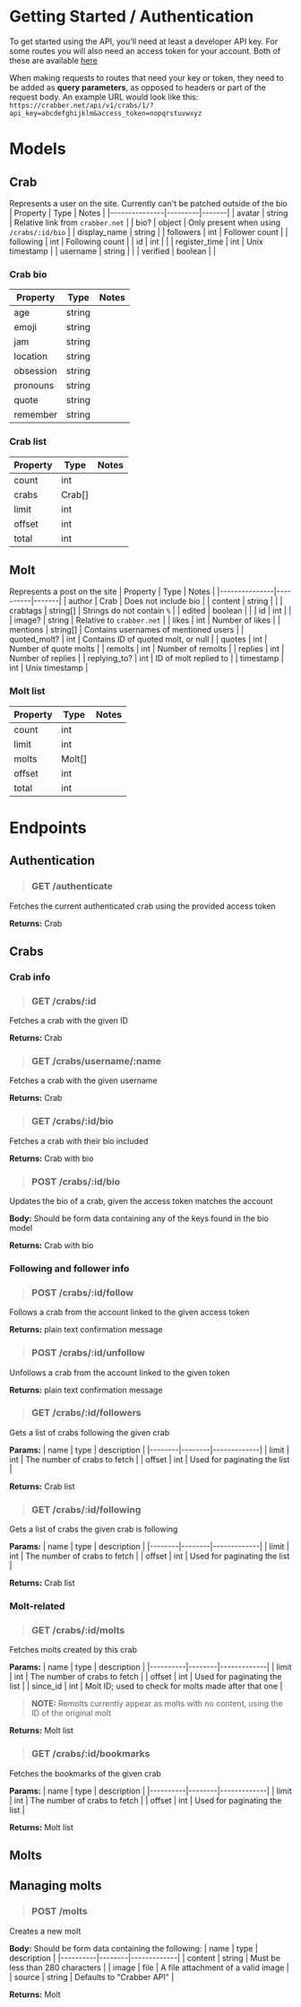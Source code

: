 # Getting Started / Authentication
To get started using the API, you'll need at least a developer API key. For some routes you will also need an access token for your account. Both of these are available [here](https://crabber.net/developer)

When making requests to routes that need your key or token, they need to be added as **query parameters**, as opposed to headers or part of the request body. An example URL would look like this:  
`https://crabber.net/api/v1/crabs/1/?api_key=abcdefghijklm&access_token=nopqrstuvwxyz`

# Models

## Crab
Represents a user on the site. Currently can't be patched outside of the bio
| Property      | Type    | Notes |
|---------------|---------|-------|
| avatar        | string  | Relative link from `crabber.net` |
| bio?          | object  | Only present when using `/crabs/:id/bio` |
| display_name  | string  |
| followers     | int     | Follower count |
| following     | int     | Following count |
| id            | int     | |
| register_time | int     | Unix timestamp |
| username      | string  | |
| verified      | boolean | |

### Crab bio
| Property  | Type    | Notes |
|-----------|---------|-------|
| age       | string  |       |
| emoji     | string  |       |
| jam       | string  |       |
| location  | string  |       |
| obsession | string  |       |
| pronouns  | string  |       |
| quote     | string  |       |
| remember  | string  |       |

### Crab list
| Property  | Type    | Notes |
|-----------|---------|-------|
| count     | int     | |
| crabs     | Crab[]  | |
| limit     | int     | |
| offset    | int     | |
| total     | int     | |

## Molt
Represents a post on the site
| Property      | Type     | Notes |
|---------------|----------|-------|
| author        | Crab     | Does not include bio |
| content       | string   | |
| crabtags      | string[] | Strings do not contain `%` |
| edited        | boolean  | |
| id            | int      | |
| image?        | string   | Relative to `crabber.net` |
| likes         | int      | Number of likes |
| mentions      | string[] | Contains usernames of mentioned users |
| quoted_molt?  | int      | Contains ID of quoted molt, or null |
| quotes        | int      | Number of quote molts |
| remolts       | int      | Number of remolts |
| replies       | int      | Number of replies |
| replying_to?  | int      | ID of molt replied to |
| timestamp     | int      | Unix timestamp |

### Molt list
| Property  | Type    | Notes |
|-----------|---------|-------|
| count     | int     | |
| limit     | int     | |
| molts     | Molt[]  | |
| offset    | int     | |
| total     | int     | |

# Endpoints
## Authentication
> ### GET /authenticate
Fetches the current authenticated crab using the provided access token

**Returns:** Crab

## Crabs
### Crab info
> ### GET /crabs/:id
Fetches a crab with the given ID

**Returns:** Crab

> ### GET /crabs/username/:name
Fetches a crab with the given username

**Returns:** Crab

> ### GET /crabs/:id/bio
Fetches a crab with their bio included

**Returns:** Crab with bio

> ### POST /crabs/:id/bio
Updates the bio of a crab, given the access token matches the account

**Body:** Should be form data containing any of the keys found in the bio model

**Returns:** Crab with bio

### Following and follower info
> ### POST /crabs/:id/follow
Follows a crab from the account linked to the given access token

**Returns:** plain text confirmation message

> ### POST /crabs/:id/unfollow
Unfollows a crab from the account linked to the given token

**Returns:** plain text confirmation message

> ### GET /crabs/:id/followers
Gets a list of crabs following the given crab

**Params:**
| name   | type   | description |
|--------|--------|-------------|
| limit  | int    | The number of crabs to fetch |
| offset | int    | Used for paginating the list |

**Returns:** Crab list

> ### GET /crabs/:id/following
Gets a list of crabs the given crab is following

**Params:**
| name   | type   | description |
|--------|--------|-------------|
| limit  | int    | The number of crabs to fetch |
| offset | int    | Used for paginating the list |

**Returns:** Crab list

### Molt-related
> ### GET /crabs/:id/molts
Fetches molts created by this crab

**Params:**
| name     | type   | description |
|----------|--------|-------------|
| limit    | int    | The number of crabs to fetch |
| offset   | int    | Used for paginating the list |
| since_id | int    | Molt ID; used to check for molts made after that one |

> **NOTE:** Remolts currently appear as molts with no content, using the ID of the original molt

**Returns:** Molt list

> ### GET /crabs/:id/bookmarks
Fetches the bookmarks of the given crab

**Params:**
| name     | type   | description |
|----------|--------|-------------|
| limit    | int    | The number of crabs to fetch |
| offset   | int    | Used for paginating the list |

**Returns:** Molt list

## Molts
## Managing molts
> ### POST /molts
Creates a new molt

**Body:** Should be form data containing the following:
| name     | type   | description |
|----------|--------|-------------|
| content  | string | Must be less than 280 characters |
| image    | file   | A file attachment of a valid image |
| source   | string | Defaults to "Crabber API" |

**Returns:** Molt
